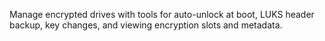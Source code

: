 Manage encrypted drives with tools for auto-unlock at boot, LUKS header backup, key changes, and viewing encryption slots and metadata.

